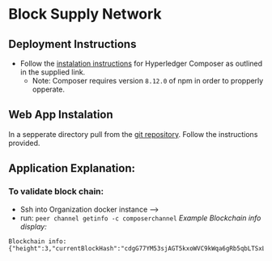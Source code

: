 # Block Supply Network

## Deployment Instructions
* Follow the [instalation instructions](https://hyperledger.github.io/composer/latest/installing/installing-prereqs) for Hyperledger Composer as outlined in the supplied link.
    * Note: Composer requires version `8.12.0` of npm in order to propperly opperate.

## Web App Instalation
In a sepperate directory pull from the [git repository](REPLACEME). Follow the instructions provided.

## Application Explanation:

### To validate block chain: 
* Ssh into Organization docker instance --> 
* run: `peer channel getinfo -c composerchannel`
*Example Blockchain info display:*
```
Blockchain info: {"height":3,"currentBlockHash":"cdgG77YM53sjAGT5kxoWVC9kWqa6gRb5qbLTSxLHNXc=","previousBlockHash":"A3a9HJkdJKG0Pch0pdK7bmtx4cKmaiGsdlIKQWgCgVI="}
```